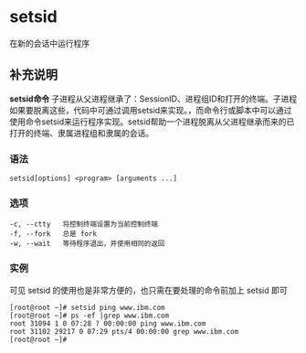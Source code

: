 setsid
===

在新的会话中运行程序

## 补充说明

**setsid命令** 子进程从父进程继承了：SessionID、进程组ID和打开的终端。子进程如果要脱离这些，代码中可通过调用setsid来实现。，而命令行或脚本中可以通过使用命令setsid来运行程序实现。setsid帮助一个进程脱离从父进程继承而来的已打开的终端、隶属进程组和隶属的会话。

###  语法

```shell
setsid[options] <program> [arguments ...]
```

###  选项

```shell
-c, --ctty   将控制终端设置为当前控制终端
-f, --fork   总是 fork
-w, --wait   等待程序退出，并使用相同的返回
```


### 实例

可见 setsid 的使用也是非常方便的，也只需在要处理的命令前加上 setsid 即可

```shell
[root@root ~]# setsid ping www.ibm.com
[root@root ~]# ps -ef |grep www.ibm.com
root 31094 1 0 07:28 ? 00:00:00 ping www.ibm.com
root 31102 29217 0 07:29 pts/4 00:00:00 grep www.ibm.com
[root@root ~]#
```

<!-- Linux命令行搜索引擎：https://jaywcjlove.github.io/linux-command/ -->
